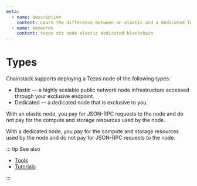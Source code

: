 ```yaml
---
meta:
  - name: description
    content: Learn the difference between an elastic and a dedicated Tezos node deployed with the Chainstack managed blockchain services.
  - name: keywords
    content: tezos xtz node elastic dedicated blockchain
---
```


# Types

Chainstack supports deploying a Tezos node of the following types:

* Elastic — a highly scalable public network node infrastructure accessed through your exclusive endpoint.
* Dedicated — a dedicated node that is exclusive to you.

With an elastic node, you pay for JSON-RPC requests to the node and do not pay for the compute and storage resources used by the node.

With a dedicated node, you pay for the compute and storage resources used by the node and do not pay for JSON-RPC requests to the node.

::: tip See also

* [Tools](/operations/tezos/tools)
* [Tutorials](/tutorials/tezos/)

:::
